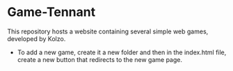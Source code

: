 # Game-Tennant

This repository hosts a website containing several simple web games, developed by Kolzo. 


* To add a new game, create it a new folder and then in the index.html file, create a new button that redirects to the new game page.